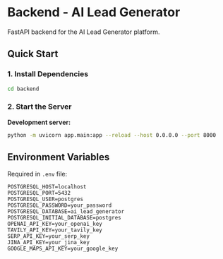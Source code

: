# Backend - AI Lead Generator

FastAPI backend for the AI Lead Generator platform.

## Quick Start

### 1. Install Dependencies
```bash
cd backend
```

### 2. Start the Server

**Development server:**
```bash
python -m uvicorn app.main:app --reload --host 0.0.0.0 --port 8000
```

## Environment Variables

Required in `.env` file:
```
POSTGRESQL_HOST=localhost
POSTGRESQL_PORT=5432
POSTGRESQL_USER=postgres
POSTGRESQL_PASSWORD=your_password
POSTGRESQL_DATABASE=ai_lead_generator
POSTGRESQL_INITIAL_DATABASE=postgres
OPENAI_API_KEY=your_openai_key
TAVILY_API_KEY=your_tavily_key
SERP_API_KEY=your_serp_key
JINA_API_KEY=your_jina_key
GOOGLE_MAPS_API_KEY=your_google_key
```